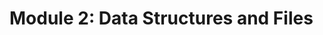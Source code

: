 # <i class="fas fa-layer-group fa-fw"></i> Module 2: Data Structures and Files

```{tableofcontents}

```
